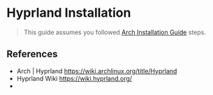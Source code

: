 # Hyprland Installation

> This guide assumes you followed [Arch Installation Guide](Arch%20Installation%20Guide.md) steps.

## References

- Arch | Hyprland https://wiki.archlinux.org/title/Hyprland
- Hyprland Wiki https://wiki.hyprland.org/
- 
